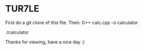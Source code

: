 # TUR7LE
First do a git clone of this file. Then:
G++ calc.cpp -o calculator

./calculator

Thanks for viewing, have a nice day :)

